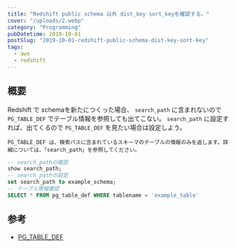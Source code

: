 ```yaml
---
title: "Redshift public schema 以外 dist_key sort_keyを確認する。"
cover: "/uploads/2.webp"
category: "Programming"
pubDatetime: 2019-10-01
postSlug: "2019-10-01-redshift-public-schema-dist-key-sort-key"
tags:
  - aws
  - redshift
---
```


## 概要

Redshift で schemaを新たにつくった場合、 `search_path` に含まれないので `PG_TABLE_DEF` でテーブル情報を参照しても出てこない。
`search_path` に設定すれば、出てくるので `PG_TABLE_DEF` を見たい場合は設定しよう。

```
PG_TABLE_DEF は、検索パスに含まれているスキーマのテーブルの情報のみを返します。詳細については、「search_path」を参照してください。
```

```sql
-- search_pathの確認
show search_path;
-- search_pathの設定
set search_path to example_schema;
-- テーブル情報確認
SELECT * FROM pg_table_def WHERE tablename = 'example_table'
```

## 参考

- [PG_TABLE_DEF](https://docs.aws.amazon.com/ja_jp/redshift/latest/dg/r_PG_TABLE_DEF.html)
